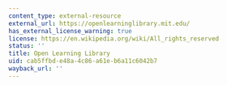 ```yaml
---
content_type: external-resource
external_url: https://openlearninglibrary.mit.edu/
has_external_license_warning: true
license: https://en.wikipedia.org/wiki/All_rights_reserved
status: ''
title: Open Learning Library
uid: cab5ffbd-e48a-4c86-a61e-b6a11c6042b7
wayback_url: ''
---
```

